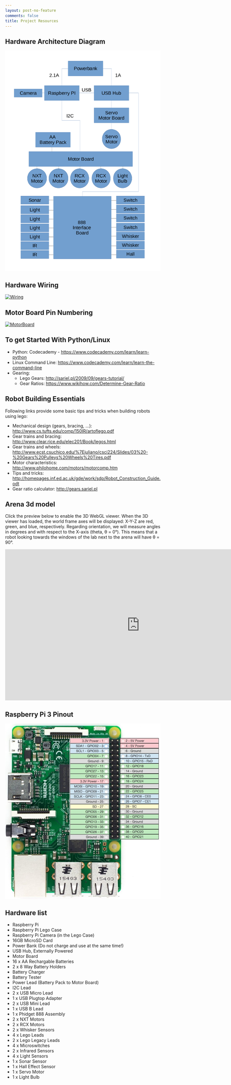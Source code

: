 ```yaml
---
layout: post-no-feature
comments: false
title: Project Resources
---
```


## Hardware Architecture Diagram

[![Architecture](imgs/raspberry_pi_block_diagram.png)](imgs/raspberry_pi_block_diagram.png)

## Hardware Wiring

[![Wiring](imgs/wiring.jpg)](imgs/wiring.jpg)

## Motor Board Pin Numbering

[![MotorBoard](imgs/motor_board_diagram.png)](imgs/motor_board_diagram.png)

## To get Started With Python/Linux

- Python: Codecademy - <https://www.codecademy.com/learn/learn-python>
- Linux Command Line: <https://www.codecademy.com/learn/learn-the-command-line>
- Gearing: 
    - Lego Gears: <http://sariel.pl/2009/09/gears-tutorial/>
    - Gear Ratios: <https://www.wikihow.com/Determine-Gear-Ratio>

## Robot Building Essentials

Following links provide some basic tips and tricks when building robots using lego:
- Mechanical design (gears, bracing, ...): <http://www.cs.tufts.edu/comp/150IR/artoflego.pdf>
- Gear trains and bracing: <http://www.clear.rice.edu/elec201/Book/legos.html>
- Gear trains and wheels: <http://www.ecst.csuchico.edu/%7Ejuliano/csci224/Slides/03%20-%20Gears%20Pulleys%20Wheels%20Tires.pdf>
- Motor characteristics: <http://www.philohome.com/motors/motorcomp.htm>
- Tips and tricks: <http://homepages.inf.ed.ac.uk/gde/work/sdp/Robot_Construction_Guide.odt>
- Gear ratio calculator: <http://gears.sariel.pl>

## Arena 3d model

Click the preview below to enable the 3D WebGL viewer.
When the 3D viewer has loaded, the world frame axes will be displayed: X-Y-Z are red, green, and blue, respectively.
Regarding orientation, we will measure angles in degrees and with respect to the X-axis (theta, θ = 0°).
This means that a robot looking towards the windows of the lab next to the arena will have θ = 90°.

<iframe src="https://3dwarehouse.sketchup.com/embed.html?mid=46a0b482-c9bf-48c8-b0f7-f76ada491249" 
frameborder="0" scrolling="no" marginheight="0" marginwidth="0" width="870" height="489" allowfullscreen></iframe>

## Raspberry Pi 3 Pinout

[![Architecture](imgs/Raspberry_Pi_3_GPIO_Pinout.jpg)](imgs/Raspberry_Pi_3_GPIO_Pinout.jpg)

## Hardware list

- Raspberry Pi
- Raspberry Pi Lego Case
- Raspberry Pi Camera (in the Lego Case)
- 16GB MicroSD Card
- Power Bank (Do not charge and use at the same time!)
- USB Hub, Externally Powered
- Motor Board
- 16 x AA Rechargable Batteries
- 2 x 8 Way Battery Holders
- Battery Charger
- Battery Tester
- Power Lead (Battery Pack to Motor Board)
- I2C Lead
- 2 x USB Micro Lead
- 1 x USB Plugtop Adapter
- 2 x USB Mini Lead
- 1 x USB B Lead
- 1 x Phidget 888 Assembly
- 2 x NXT Motors
- 2 x RCX Motors
- 2 x Whisker Sensors
- 4 x Lego Leads
- 2 x Lego Legacy Leads
- 4 x Microswitches
- 2 x Infrared Sensors
- 4 x Light Sensors
- 1 x Sonar Sensor
- 1 x Hall Effect Sensor
- 1 x Servo Motor
- 1 x Light Bulb

